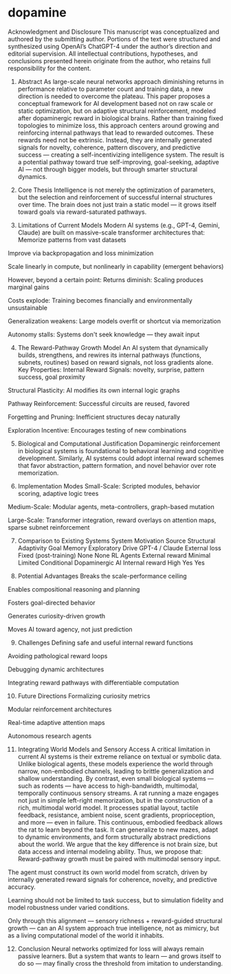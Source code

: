 # dopamine
Acknowledgment and Disclosure
This manuscript was conceptualized and authored by the submitting author. Portions of the text were structured and synthesized using OpenAI’s ChatGPT-4 under the author’s direction and editorial supervision. All intellectual contributions, hypotheses, and conclusions presented herein originate from the author, who retains full responsibility for the content.

1. Abstract
As large-scale neural networks approach diminishing returns in performance relative to parameter count and training data, a new direction is needed to overcome the plateau. This paper proposes a conceptual framework for AI development based not on raw scale or static optimization, but on adaptive structural reinforcement, modeled after dopaminergic reward in biological brains.
Rather than training fixed topologies to minimize loss, this approach centers around growing and reinforcing internal pathways that lead to rewarded outcomes. These rewards need not be extrinsic. Instead, they are internally generated signals for novelty, coherence, pattern discovery, and predictive success — creating a self-incentivizing intelligence system.
The result is a potential pathway toward true self-improving, goal-seeking, adaptive AI — not through bigger models, but through smarter structural dynamics.

2. Core Thesis
Intelligence is not merely the optimization of parameters, but the selection and reinforcement of successful internal structures over time.
The brain does not just train a static model — it grows itself toward goals via reward-saturated pathways.

3. Limitations of Current Models
Modern AI systems (e.g., GPT-4, Gemini, Claude) are built on massive-scale transformer architectures that:
Memorize patterns from vast datasets


Improve via backpropagation and loss minimization


Scale linearly in compute, but nonlinearly in capability (emergent behaviors)


However, beyond a certain point:
Returns diminish: Scaling produces marginal gains


Costs explode: Training becomes financially and environmentally unsustainable


Generalization weakens: Large models overfit or shortcut via memorization


Autonomy stalls: Systems don't seek knowledge — they await input



4. The Reward-Pathway Growth Model
An AI system that dynamically builds, strengthens, and rewires its internal pathways (functions, subnets, routines) based on reward signals, not loss gradients alone.
Key Properties:
Internal Reward Signals: novelty, surprise, pattern success, goal proximity


Structural Plasticity: AI modifies its own internal logic graphs


Pathway Reinforcement: Successful circuits are reused, favored


Forgetting and Pruning: Inefficient structures decay naturally


Exploration Incentive: Encourages testing of new combinations



5. Biological and Computational Justification
Dopaminergic reinforcement in biological systems is foundational to behavioral learning and cognitive development. Similarly, AI systems could adopt internal reward schemes that favor abstraction, pattern formation, and novel behavior over rote memorization.

6. Implementation Modes
Small-Scale:
Scripted modules, behavior scoring, adaptive logic trees


Medium-Scale:
Modular agents, meta-controllers, graph-based mutation


Large-Scale:
Transformer integration, reward overlays on attention maps, sparse subnet reinforcement



7. Comparison to Existing Systems
System
Motivation Source
Structural Adaptivity
Goal Memory
Exploratory Drive
GPT-4 / Claude
External loss
Fixed (post-training)
None
None
RL Agents
External reward
Minimal
Limited
Conditional
Dopaminergic AI
Internal reward
High
Yes
Yes


8. Potential Advantages
Breaks the scale-performance ceiling


Enables compositional reasoning and planning


Fosters goal-directed behavior


Generates curiosity-driven growth


Moves AI toward agency, not just prediction



9. Challenges
Defining safe and useful internal reward functions


Avoiding pathological reward loops


Debugging dynamic architectures


Integrating reward pathways with differentiable computation



10. Future Directions
Formalizing curiosity metrics


Modular reinforcement architectures


Real-time adaptive attention maps


Autonomous research agents



11. Integrating World Models and Sensory Access
A critical limitation in current AI systems is their extreme reliance on textual or symbolic data. Unlike biological agents, these models experience the world through narrow, non-embodied channels, leading to brittle generalization and shallow understanding.
By contrast, even small biological systems — such as rodents — have access to high-bandwidth, multimodal, temporally continuous sensory streams. A rat running a maze engages not just in simple left-right memorization, but in the construction of a rich, multimodal world model. It processes spatial layout, tactile feedback, resistance, ambient noise, scent gradients, proprioception, and more — even in failure.
This continuous, embodied feedback allows the rat to learn beyond the task. It can generalize to new mazes, adapt to dynamic environments, and form structurally abstract predictions about the world.
We argue that the key difference is not brain size, but data access and internal modeling ability.
Thus, we propose that:
Reward-pathway growth must be paired with multimodal sensory input.


The agent must construct its own world model from scratch, driven by internally generated reward signals for coherence, novelty, and predictive accuracy.


Learning should not be limited to task success, but to simulation fidelity and model robustness under varied conditions.


Only through this alignment — sensory richness + reward-guided structural growth — can an AI system approach true intelligence, not as mimicry, but as a living computational model of the world it inhabits.

12. Conclusion
Neural networks optimized for loss will always remain passive learners.
But a system that wants to learn — and grows itself to do so — may finally cross the threshold from imitation to understanding.


